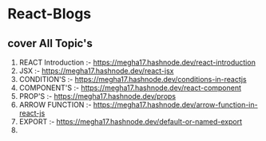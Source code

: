 # React-Blogs
## cover All Topic's

1. REACT Introduction :- https://megha17.hashnode.dev/react-introduction
2. JSX :- https://megha17.hashnode.dev/react-jsx
3. CONDITION'S :- https://megha17.hashnode.dev/conditions-in-reactjs
4. COMPONENT'S :- https://megha17.hashnode.dev/react-component
5. PROP'S :- https://megha17.hashnode.dev/props
6. ARROW FUNCTION :- https://megha17.hashnode.dev/arrow-function-in-react-js
7. EXPORT :- https://megha17.hashnode.dev/default-or-named-export
8. 
